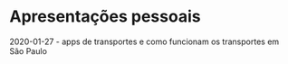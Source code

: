 # Apresentações pessoais

2020-01-27 - apps de transportes e como funcionam os transportes em São Paulo